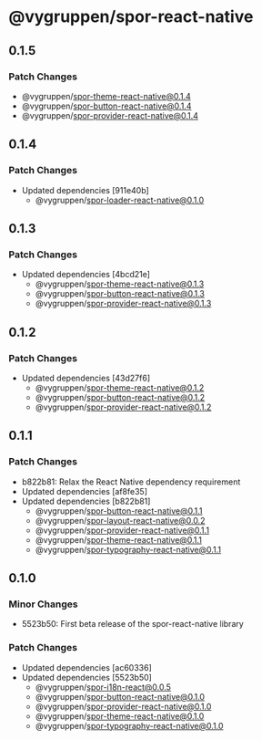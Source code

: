 # @vygruppen/spor-react-native

## 0.1.5

### Patch Changes

- @vygruppen/spor-theme-react-native@0.1.4
- @vygruppen/spor-button-react-native@0.1.4
- @vygruppen/spor-provider-react-native@0.1.4

## 0.1.4

### Patch Changes

- Updated dependencies [911e40b]
  - @vygruppen/spor-loader-react-native@0.1.0

## 0.1.3

### Patch Changes

- Updated dependencies [4bcd21e]
  - @vygruppen/spor-theme-react-native@0.1.3
  - @vygruppen/spor-button-react-native@0.1.3
  - @vygruppen/spor-provider-react-native@0.1.3

## 0.1.2

### Patch Changes

- Updated dependencies [43d27f6]
  - @vygruppen/spor-theme-react-native@0.1.2
  - @vygruppen/spor-button-react-native@0.1.2
  - @vygruppen/spor-provider-react-native@0.1.2

## 0.1.1

### Patch Changes

- b822b81: Relax the React Native dependency requirement
- Updated dependencies [af8fe35]
- Updated dependencies [b822b81]
  - @vygruppen/spor-button-react-native@0.1.1
  - @vygruppen/spor-layout-react-native@0.0.2
  - @vygruppen/spor-provider-react-native@0.1.1
  - @vygruppen/spor-theme-react-native@0.1.1
  - @vygruppen/spor-typography-react-native@0.1.1

## 0.1.0

### Minor Changes

- 5523b50: First beta release of the spor-react-native library

### Patch Changes

- Updated dependencies [ac60336]
- Updated dependencies [5523b50]
  - @vygruppen/spor-i18n-react@0.0.5
  - @vygruppen/spor-button-react-native@0.1.0
  - @vygruppen/spor-provider-react-native@0.1.0
  - @vygruppen/spor-theme-react-native@0.1.0
  - @vygruppen/spor-typography-react-native@0.1.0
